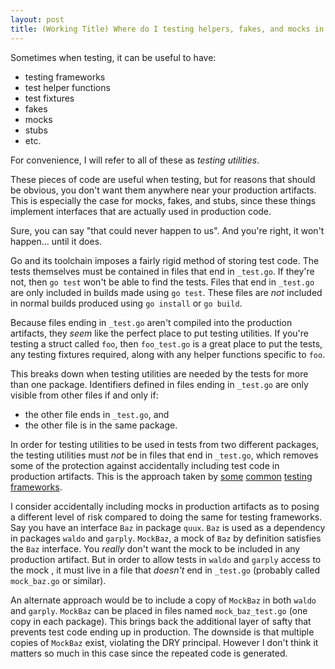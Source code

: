 ```yaml
---
layout: post
title: (Working Title) Where do I testing helpers, fakes, and mocks in Go?
---
```


Sometimes when testing, it can be useful to have:

* testing frameworks
* test helper functions
* test fixtures
* fakes
* mocks
* stubs
* etc.

For convenience, I will refer to all of these as _testing utilities_.

These pieces of code are useful when testing, but for reasons that should be
obvious, you don't want them anywhere near your production artifacts. This is
especially the case for mocks, fakes, and stubs, since these things implement
interfaces that are actually used in production code.

Sure, you can say "that could never happen to us". And you're right, it won't
happen... until it does.

Go and its toolchain imposes a fairly rigid method of storing test code. The
tests themselves must be contained in files that end in `_test.go`. If they're
not, then `go test` won't be able to find the tests. Files that end in
`_test.go` are only included in builds made using `go test`. These files are
_not_ included in normal builds produced using `go install` or `go build`.

Because files ending in `_test.go` aren't compiled into the production
artifacts, they _seem_ like the perfect place to put testing utilities. If
you're testing a struct called `foo`, then `foo_test.go` is a great place to
put the tests, any testing fixtures required, along with any helper functions
specific to `foo`.

This breaks down when testing utilities are needed by the tests for more than
one package. Identifiers defined in files ending in `_test.go` are only visible
from other files if and only if:

* the other file ends in `_test.go`, and
* the other file is in the same package.

In order for testing utilities to be used in tests from two different packages,
the testing utilities must _not_ be in files that end in `_test.go`, which
removes some of the protection against accidentally including test code in
production artifacts. This is the approach taken by
[some](https://code.google.com/p/gomock/) [common](https://labix.org/gocheck)
[testing](http://goconvey.co/) [frameworks](http://onsi.github.io/ginkgo/).

I consider accidentally including mocks in production artifacts as to posing a
different level of risk compared to doing the same for testing frameworks. Say
you have an interface `Baz` in package `quux`. `Baz` is used as a dependency in
packages `waldo` and `garply`. `MockBaz`, a mock of `Baz` by definition
satisfies the `Baz` interface. You _really_ don't want the mock to be included
in any production artifact. But in order to allow tests in `waldo` and `garply`
access to the mock , it must live in a file that _doesn't_ end in `_test.go`
(probably called `mock_baz.go` or similar).

An alternate approach would be to include a copy of `MockBaz` in both `waldo`
and `garply`. `MockBaz` can be placed in files named `mock_baz_test.go` (one
copy in each package). This brings back the additional layer of safty that
prevents test code ending up in production. The downside is that multiple
copies of `MockBaz` exist, violating the DRY principal.  However I don't think
it matters so much in this case since the repeated code is generated.
